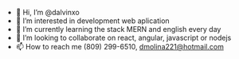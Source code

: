 - 👋 Hi, I’m @dalvinxo
- 👀 I’m interested in development web aplication
- 🌱 I’m currently learning the stack MERN and english every day
- 💞️ I’m looking to collaborate on react, angular, javascript or nodejs
- 📫 How to reach me (809) 299-6510, dmolina221@hotmail.com

<!---
dalvinxo/dalvinxo is a ✨ special ✨ repository because its `README.md` (this file) appears on your GitHub profile.
You can click the Preview link to take a look at your changes.
--->
